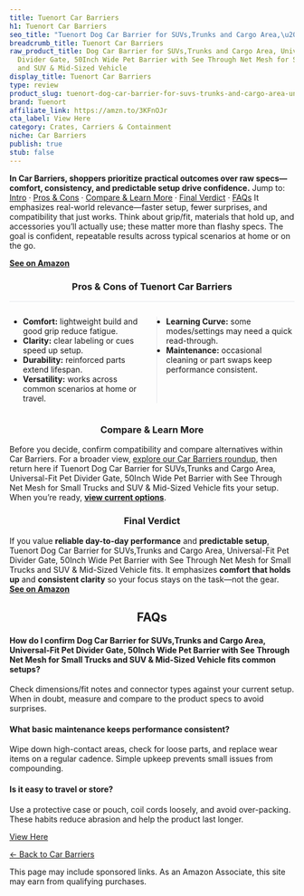 ```yaml
---
title: Tuenort Car Barriers
h1: Tuenort Car Barriers
seo_title: "Tuenort Dog Car Barrier for SUVs,Trunks and Cargo Area,\u2026"
breadcrumb_title: Tuenort Car Barriers
raw_product_title: Dog Car Barrier for SUVs,Trunks and Cargo Area, Universal-Fit Pet
  Divider Gate, 50Inch Wide Pet Barrier with See Through Net Mesh for Small Trucks
  and SUV & Mid-Sized Vehicle
display_title: Tuenort Car Barriers
type: review
product_slug: tuenort-dog-car-barrier-for-suvs-trunks-and-cargo-area-universal-fit-pe-981a5b06
brand: Tuenort
affiliate_link: https://amzn.to/3KFnOJr
cta_label: View Here
category: Crates, Carriers & Containment
niche: Car Barriers
publish: true
stub: false
---
```


<div id="intro" class="full-width"><p><strong>In Car Barriers, shoppers prioritize practical outcomes over raw specs&mdash;comfort, consistency, and predictable setup drive confidence.</strong> Jump to: <a href="#intro">Intro</a> · <a href="#pros-cons">Pros &amp; Cons</a> · <a href="#compare-more">Compare &amp; Learn More</a> · <a href="#verdict">Final Verdict</a> · <a href="#faqs">FAQs</a> It emphasizes real-world relevance&mdash;faster setup, fewer surprises, and compatibility that just works. Think about grip/fit, materials that hold up, and accessories you’ll actually use; these matter more than flashy specs. The goal is confident, repeatable results across typical scenarios at home or on the go.</p><p><a href="https://amzn.to/3KFnOJr" rel="nofollow sponsored noopener" target="_blank"><strong>See on Amazon</strong></a></p></div>
<h3 id="pros-cons" style="text-align:center;">Pros &amp; Cons of Tuenort Car Barriers</h3>
<div class="pc-grid" style="display:grid;grid-template-columns:1fr 1fr;gap:16px;border-top:1px solid #e5e7eb;padding-top:12px;">
  <ul>
    <li><strong>Comfort:</strong> lightweight build and good grip reduce fatigue.</li>
    <li><strong>Clarity:</strong> clear labeling or cues speed up setup.</li>
    <li><strong>Durability:</strong> reinforced parts extend lifespan.</li>
    <li><strong>Versatility:</strong> works across common scenarios at home or travel.</li>
  </ul>
  <ul style="border-left:1px solid #e5e7eb;padding-left:16px;">
    <li><strong>Learning Curve:</strong> some modes/settings may need a quick read-through.</li>
    <li><strong>Maintenance:</strong> occasional cleaning or part swaps keep performance consistent.</li>
  </ul>
</div>


<h3 id="compare-more" style="text-align:center;">Compare &amp; Learn More</h3>
<p>Before you decide, confirm compatibility and compare alternatives within Car Barriers. For a broader view, <a href="#">explore our Car Barriers roundup</a>, then return here if Tuenort Dog Car Barrier for SUVs,Trunks and Cargo Area, Universal-Fit Pet Divider Gate, 50Inch Wide Pet Barrier with See Through Net Mesh for Small Trucks and SUV & Mid-Sized Vehicle fits your setup. When you’re ready, <a href="https://amzn.to/3KFnOJr" rel="nofollow sponsored noopener" target="_blank"><strong>view current options</strong></a>.</p>

<h3 id="verdict" style="text-align:center;">Final Verdict</h3>
<p>If you value <strong>reliable day-to-day performance</strong> and <strong>predictable setup</strong>, Tuenort Dog Car Barrier for SUVs,Trunks and Cargo Area, Universal-Fit Pet Divider Gate, 50Inch Wide Pet Barrier with See Through Net Mesh for Small Trucks and SUV & Mid-Sized Vehicle fits. It emphasizes <strong>comfort that holds up</strong> and <strong>consistent clarity</strong> so your focus stays on the task&mdash;not the gear. <a href="https://amzn.to/3KFnOJr" rel="nofollow sponsored noopener" target="_blank"><strong>See on Amazon</strong></a></p>

<h2 id="faqs" style="text-align:center;">FAQs</h2>
<h4><strong>How do I confirm Dog Car Barrier for SUVs,Trunks and Cargo Area, Universal-Fit Pet Divider Gate, 50Inch Wide Pet Barrier with See Through Net Mesh for Small Trucks and SUV & Mid-Sized Vehicle fits common setups?</strong></h4>
<p>Check dimensions/fit notes and connector types against your current setup. When in doubt, measure and compare to the product specs to avoid surprises.</p>
<h4><strong>What basic maintenance keeps performance consistent?</strong></h4>
<p>Wipe down high-contact areas, check for loose parts, and replace wear items on a regular cadence. Simple upkeep prevents small issues from compounding.</p>
<h4><strong>Is it easy to travel or store?</strong></h4>
<p>Use a protective case or pouch, coil cords loosely, and avoid over-packing. These habits reduce abrasion and help the product last longer.</p>

<p><a class="btn" href="https://amzn.to/3KFnOJr" target="_blank" rel="nofollow sponsored noopener">View Here</a></p>
<p><a href="/roundups/crates-carriers-containment/car-barriers/">← Back to Car Barriers</a></p>
<aside class="disclosure">This page may include sponsored links. As an Amazon Associate, this site may earn from qualifying purchases.</aside>

